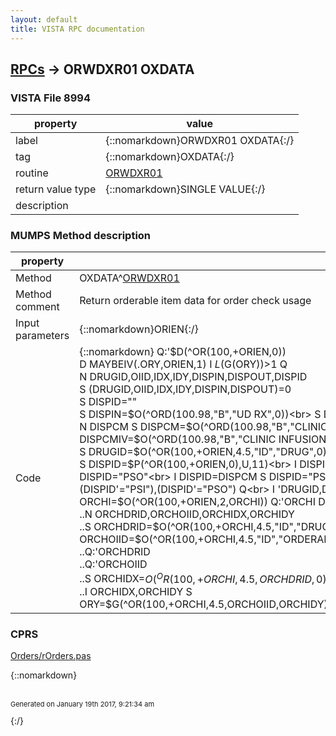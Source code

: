 ```yaml
---
layout: default
title: VISTA RPC documentation
---
```




## [RPCs](TableOfContent.md) &#8594; ORWDXR01 OXDATA 



### VISTA File 8994 


 property | value 
--- | --- 
 label | {::nomarkdown}ORWDXR01 OXDATA{:/}
 tag | {::nomarkdown}OXDATA{:/}
 routine | [ORWDXR01](http://code.osehra.org/dox/Routine_ORWDXR01_source.html)
 return value type | {::nomarkdown}SINGLE VALUE{:/}
 description | 


### MUMPS Method description

 property | value 
 --- | --- 
 Method | OXDATA^[ORWDXR01](http://code.osehra.org/dox/Routine_ORWDXR01_source.html)
 Method comment | Return orderable item data for order check usage
 Input parameters | {::nomarkdown}ORIEN{:/}
 Code | {::nomarkdown}  Q:'$D(^OR(100,+ORIEN,0))<br> D MAYBEIV(.ORY,ORIEN,1) I $L($G(ORY))>1 Q<br> N DRUGID,OIID,IDX,IDY,DISPIN,DISPOUT,DISPID<br> S (DRUGID,OIID,IDX,IDY,DISPIN,DISPOUT)=0<br> S DISPID=""<br> S DISPIN=$O(^ORD(100.98,"B","UD RX",0))<br> S DISPOUT=$O(^ORD(100.98,"B","O RX",0))<br> N DISPCM S DISPCM=$O(^ORD(100.98,"B","CLINIC MEDICATIONS",0))<br> N DISPCMIV S DISPCMIV=$O(^ORD(100.98,"B","CLINIC INFUSIONS",0))<br> S DRUGID=$O(^OR(100,+ORIEN,4.5,"ID","DRUG",0))<br> S OIID=$O(^OR(100,+ORIEN,4.5,"ID","ORDERABLE",0))<br> S DISPID=$P(^OR(100,+ORIEN,0),U,11)<br> I DISPID=DISPIN S DISPID="PSI"<br> I DISPID=DISPOUT S DISPID="PSO"<br> I DISPID=DISPCM S DISPID="PSI"<br> I DISPID=DISPCMIV S DISPID="PSI"<br> I (DISPID'="PSI"),(DISPID'="PSO") Q<br> I 'DRUGID,DISPID="PSI" D<br> .N ORCHI S ORCHI=0 F  S ORCHI=$O(^OR(100,+ORIEN,2,ORCHI)) Q:'ORCHI  D<br> ..N ORCHDRID,ORCHOIID,ORCHIDX,ORCHIDY<br> ..S ORCHDRID=$O(^OR(100,+ORCHI,4.5,"ID","DRUG",0))<br> ..S ORCHOIID=$O(^OR(100,+ORCHI,4.5,"ID","ORDERABLE",0))<br> ..Q:'ORCHDRID<br> ..Q:'ORCHOIID<br> ..S ORCHIDX=$O(^OR(100,+ORCHI,4.5,ORCHDRID,0))<br> ..S ORCHIDY=$O(^OR(100,+ORCHI,4.5,ORCHOIID,0))<br> ..I ORCHIDX,ORCHIDY S ORY=$G(^OR(100,+ORCHI,4.5,ORCHOIID,ORCHIDY))_U_DISPID_U_$G(^OR(100,+ORCHI,4.5,ORCHDRID,ORCHIDX))_"|"_$G(ORY)<br> Q:'DRUGID<br> Q:'OIID<br> S IDX=$O(^OR(100,+ORIEN,4.5,DRUGID,0))<br> S IDY=$O(^OR(100,+ORIEN,4.5,OIID,0))<br> I IDX,IDY,'+DISPID S ORY=$G(^OR(100,+ORIEN,4.5,OIID,IDY))_U_DISPID_U_$G(^OR(100,+ORIEN,4.5,DRUGID,IDX)){:/}


### CPRS

[Orders/rOrders.pas](https://github.com/OSEHRA/VistA/blob/master/Packages/Order%20Entry%20Results%20Reporting/CPRS/CPRS-Chart/Orders/rOrders.pas")

{::nomarkdown} <br/><br/><p style="font-size: 11px">Generated on January 19th 2017, 9:21:34 am</p>{:/}